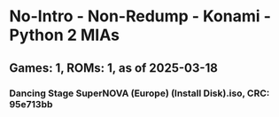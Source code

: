 # No-Intro - Non-Redump - Konami - Python 2 MIAs
## Games: 1, ROMs: 1, as of 2025-03-18

### Dancing Stage SuperNOVA (Europe) (Install Disk).iso, CRC: 95e713bb
